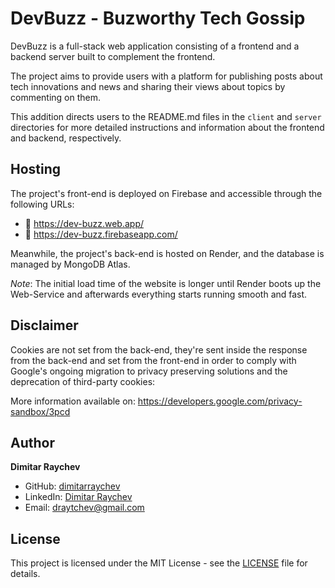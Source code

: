 # DevBuzz - Buzworthy Tech Gossip

DevBuzz is a full-stack web application consisting of a frontend and a backend server built to complement the frontend.

The project aims to provide users with a platform for publishing posts about tech innovations and news and sharing their views about topics by commenting on them.

This addition directs users to the README.md files in the `client` and `server` directories for more detailed instructions and information about the frontend and backend, respectively.

## Hosting

The project's front-end is deployed on Firebase and accessible through the following URLs:

-   🔗 https://dev-buzz.web.app/
-   🔗 https://dev-buzz.firebaseapp.com/

Meanwhile, the project's back-end is hosted on Render, and the database is managed by MongoDB Atlas.

_Note_: The initial load time of the website is longer until Render boots up the Web-Service and afterwards everything starts running smooth and fast.

## Disclaimer

Cookies are not set from the back-end, they're sent inside the response from the back-end and set from the front-end in order to comply with Google's ongoing migration to privacy preserving solutions and the deprecation of third-party cookies:

More information available on:
https://developers.google.com/privacy-sandbox/3pcd

## Author

**Dimitar Raychev**

-   GitHub: [dimitarraychev](https://github.com/dimitarraychev)
-   LinkedIn: [Dimitar Raychev](https://linkedin.com/in/dimitaraychev)
-   Email: draytchev@gmail.com

## License

This project is licensed under the MIT License - see the [LICENSE](LICENSE) file for details.
